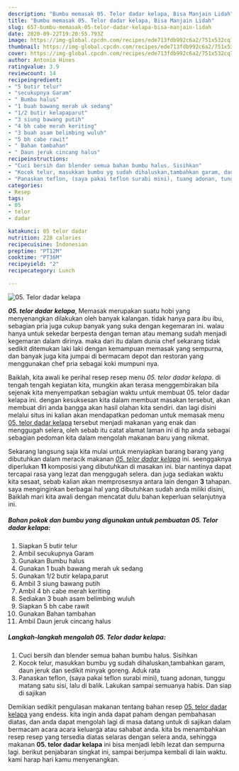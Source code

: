 ```yaml
---
description: "Bumbu memasak 05. Telor dadar kelapa, Bisa Manjain Lidah"
title: "Bumbu memasak 05. Telor dadar kelapa, Bisa Manjain Lidah"
slug: 657-bumbu-memasak-05-telor-dadar-kelapa-bisa-manjain-lidah
date: 2020-09-22T19:20:55.793Z
image: https://img-global.cpcdn.com/recipes/ede713fdb992c6a2/751x532cq70/05-telor-dadar-kelapa-foto-resep-utama.jpg
thumbnail: https://img-global.cpcdn.com/recipes/ede713fdb992c6a2/751x532cq70/05-telor-dadar-kelapa-foto-resep-utama.jpg
cover: https://img-global.cpcdn.com/recipes/ede713fdb992c6a2/751x532cq70/05-telor-dadar-kelapa-foto-resep-utama.jpg
author: Antonio Hines
ratingvalue: 3.9
reviewcount: 14
recipeingredient:
- "5 butir telur"
- "secukupnya Garam"
- " Bumbu halus"
- "1 buah bawang merah uk sedang"
- "1/2 butir kelapaparut"
- "3 siung bawang putih"
- "4 bh cabe merah keriting"
- "3 buah asam belimbing wuluh"
- "5 bh cabe rawit"
- " Bahan tambahan"
- " Daun jeruk cincang halus"
recipeinstructions:
- "Cuci bersih dan blender semua bahan bumbu halus. Sisihkan"
- "Kocok telur, masukkan bumbu yg sudah dihaluskan,tambahkan garam, daun jeruk dan sedikit minyak goreng. Aduk rata"
- "Panaskan teflon, (saya pakai teflon surabi mini), tuang adonan, tunggu matang satu sisi, lalu di balik. Lakukan sampai semuanya habis. Dan siap di sajikan"
categories:
- Resep
tags:
- 05
- telor
- dadar

katakunci: 05 telor dadar 
nutrition: 228 calories
recipecuisine: Indonesian
preptime: "PT12M"
cooktime: "PT36M"
recipeyield: "2"
recipecategory: Lunch

---
```



![05. Telor dadar kelapa](https://img-global.cpcdn.com/recipes/ede713fdb992c6a2/751x532cq70/05-telor-dadar-kelapa-foto-resep-utama.jpg)

<b><i>05. telor dadar kelapa</i></b>, Memasak merupakan suatu hobi yang menyenangkan dilakukan oleh banyak kalangan. tidak hanya para ibu ibu, sebagian pria juga cukup banyak yang suka dengan kegemaran ini. walau hanya untuk sekedar berpesta dengan teman atau memang sudah menjadi kegemaran dalam dirinya. maka dari itu dalam dunia chef sekarang tidak sedikit ditemukan laki laki dengan kemampuan memasak yang sempurna, dan banyak juga kita jumpai di bermacam depot dan restoran yang menggunakan chef pria sebagai koki mumpuni nya.

Baiklah, kita awali ke perihal resep resep menu <i>05. telor dadar kelapa</i>. di tengah tengah kegiatan kita, mungkin akan terasa menggembirakan bila sejenak kita menyempatkan sebagian waktu untuk membuat 05. telor dadar kelapa ini. dengan kesuksesan kita dalam membuat masakan tersebut, akan membuat diri anda bangga akan hasil olahan kita sendiri. dan lagi disini melalui situs ini kalian akan mendapatkan pedoman untuk memasak menu <u>05. telor dadar kelapa</u> tersebut menjadi makanan yang enak dan menggugah selera, oleh sebab itu catat alamat laman ini di hp anda sebagai sebagian pedoman kita dalam mengolah makanan baru yang nikmat.




Sekarang langsung saja kita mulai untuk menyiapkan barang barang yang dibutuhkan dalam meracik makanan <u><i>05. telor dadar kelapa</i></u> ini. seenggaknya diperlukan <b>11</b> komposisi yang dibutuhkan di masakan ini. biar nantinya dapat tercapai rasa yang lezat dan menggugah selera. dan juga sediakan waktu kita sesaat, sebab kalian akan memprosesnya antara lain dengan <b>3</b> tahapan. saya menginginkan berbagai hal yang dibutuhkan sudah anda miliki disini, Baiklah mari kita awali dengan mencatat dulu bahan keperluan selanjutnya ini.

<!--inarticleads1-->

##### Bahan pokok dan bumbu yang digunakan untuk pembuatan 05. Telor dadar kelapa:

1. Siapkan 5 butir telur
1. Ambil secukupnya Garam
1. Gunakan  Bumbu halus
1. Gunakan 1 buah bawang merah uk sedang
1. Gunakan 1/2 butir kelapa,parut
1. Ambil 3 siung bawang putih
1. Ambil 4 bh cabe merah keriting
1. Sediakan 3 buah asam belimbing wuluh
1. Siapkan 5 bh cabe rawit
1. Gunakan  Bahan tambahan
1. Ambil  Daun jeruk cincang halus




<!--inarticleads2-->

##### Langkah-langkah mengolah 05. Telor dadar kelapa:

1. Cuci bersih dan blender semua bahan bumbu halus. Sisihkan
1. Kocok telur, masukkan bumbu yg sudah dihaluskan,tambahkan garam, daun jeruk dan sedikit minyak goreng. Aduk rata
1. Panaskan teflon, (saya pakai teflon surabi mini), tuang adonan, tunggu matang satu sisi, lalu di balik. Lakukan sampai semuanya habis. Dan siap di sajikan




Demikian sedikit pengulasan makanan tentang bahan resep <u>05. telor dadar kelapa</u> yang endess. kita ingin anda dapat paham dengan pembahasan diatas, dan anda dapat mengolah lagi di masa datang untuk di sajikan dalam bermacam acara acara keluarga atau sahabat anda. kita bs menambahkan resep resep yang tersedia diatas selaras dengan selera anda, sehingga makanan <b>05. telor dadar kelapa</b> ini bisa menjadi lebih lezat dan sempurna lagi. berikut penjabaran singkat ini, sampai berjumpa kembali di lain waktu. kami harap hari kamu menyenangkan.
